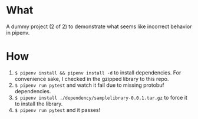 # What
A dummy project (2 of 2) to demonstrate what seems like incorrect behavior in pipenv.

# How
1. `$ pipenv install && pipenv install -d` to install dependencies. For convenience sake, I checked in the gzipped library to this repo.
2. `$ pipenv run pytest` and watch it fail due to missing protobuf dependencies.
3. `$ pipenv install ./dependency/samplelibrary-0.0.1.tar.gz` to force it to install the library.
4. `$ pipenv run pytest` and it passes!
